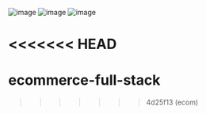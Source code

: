 ![image](https://user-images.githubusercontent.com/103302982/228732204-c6c7e030-1cd0-4fef-a425-1e50adc4e05d.png)
![image](https://user-images.githubusercontent.com/103302982/228732306-7f5fa0cf-5516-45a0-aff0-925c90a36353.png)
![image](https://user-images.githubusercontent.com/103302982/228732716-b8595800-c504-4e22-be55-e13c1a4c7a75.png)


<<<<<<< HEAD
=======
# ecommerce-full-stack
>>>>>>> 4d25f13 (ecom)
